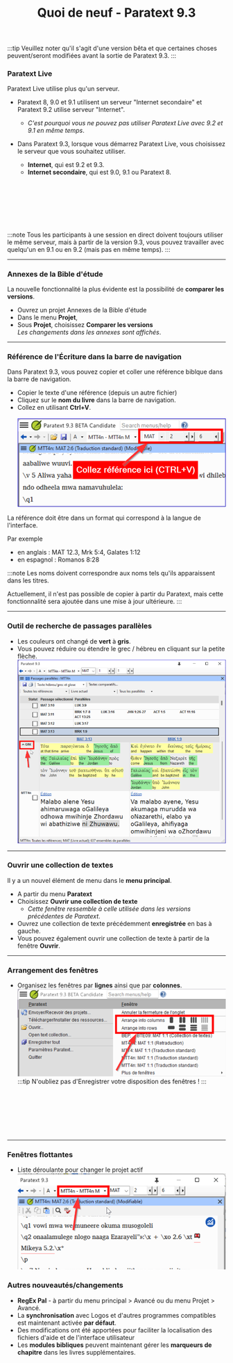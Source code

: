 ﻿---
title: Quoi de neuf - Paratext 9.3
sidebar_position: 1
---
:::tip
Veuillez noter qu'il s'agit d'une version bêta et que certaines choses peuvent/seront modifiées avant la sortie de Paratext 9.3.
:::

### Paratext Live
Paratext Live utilise plus qu'un serveur.

- Paratext 8, 9.0 et 9.1 utilisent un serveur "Internet secondaire" et Paratext 9.2 utilise serveur "Internet".
  -  *C'est pourquoi vous ne pouvez pas utiliser Paratext Live avec 9.2 et 9.1 en même temps*.

- Dans Paratext 9.3, lorsque vous démarrez Paratext Live, vous choisissez le serveur que vous souhaitez utiliser.
  - **Internet**, qui est 9.2 et 9.3.
  - **Internet secondaire**, qui est 9.0, 9.1 ou Paratext 8.  

 
-----

 
-----


:::note
Tous les participants à une session en direct doivent toujours utiliser le même serveur, mais à partir de la version 9.3, vous pouvez travailler avec quelqu'un en 9.1 ou en 9.2 (mais pas en même temps).
:::

----

### Annexes de la Bible d'étude
La nouvelle fonctionnalité la plus évidente est la possibilité de **comparer les versions**.

- Ouvrez un projet Annexes de la Bible d'étude
- Dans le menu **Projet**, 
- Sous **Projet**, choisissez **Comparer les versions**  
  *Les changements dans les annexes sont affichés*.

----

### Référence de l'Écriture dans la barre de navigation
Dans Paratext 9.3, vous pouvez copier et coller une référence biblque dans la barre de navigation.
- Copier le texte d'une référence (depuis un autre fichier)
- Cliquez sur le **nom du livre** dans la barre de navigation.
- Collez en utilisant **Ctrl+V**.  
   ![](../Video-summaries/media/paste-reference-2.fr.png)

La référence doit être dans un format qui correspond à la langue de l'interface.

Par exemple 
- en anglais : MAT 12.3, Mrk 5:4, Galates 1:12
- en espagnol : Romanos 8:28

:::note
Les noms doivent correspondre aux noms tels qu'ils apparaissent dans les titres.

Actuellement, il n'est pas possible de copier à partir du Paratext, mais cette fonctionnalité sera ajoutée dans une mise à jour ultérieure.
:::

----

### Outil de recherche de passages parallèles
- Les couleurs ont changé de **vert** à **gris**.
- Vous pouvez réduire ou étendre le grec / hébreu en cliquant sur la petite flèche.
   ![](../Video-summaries/media/parallel-passage-greek-collapse.png)


----

### Ouvrir une collection de textes
Il y a un nouvel élément de menu dans le **menu principal**. 
- A partir du menu **Paratext**
- Choisissez **Ouvrir une collection de texte**  
   -  *Cette fenêtre ressemble à celle utilisée dans les versions précédentes de Paratext*.
- Ouvrez une collection de texte précédemment **enregistrée** en bas à gauche.
- Vous pouvez également ouvrir une collection de texte à partir de la fenêtre **Ouvrir**.

----

### Arrangement des fenêtres
- Organisez les fenêtres par **lignes** ainsi que par **colonnes**.
   ![](../Video-summaries/media/arrange-in-rows.png)
:::tip
N'oubliez pas d'Enregistrer votre disposition des fenêtres !
:::

 
-----

 
-----


----

### Fenêtres flottantes
- Liste déroulante pour changer le projet actif
   ![](../Video-summaries/media/change-project-or-resource.fr.png)

### Autres nouveautés/changements
- **RegEx Pal** - à partir du menu principal \> Avancé ou du menu Projet \> Avancé.
- La **synchronisation** avec Logos et d'autres programmes compatibles est maintenant activée **par défaut**.
- Des modifications ont été apportées pour faciliter la localisation des fichiers d'aide et de l'interface utilisateur
- Les **modules bibliques** peuvent maintenant gérer les **marqueurs de chapitre** dans les livres supplémentaires.

